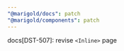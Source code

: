 ```yaml
---
"@marigold/docs": patch
"@marigold/components": patch
---
```


docs[DST-507]: revise `<Inline>` page
